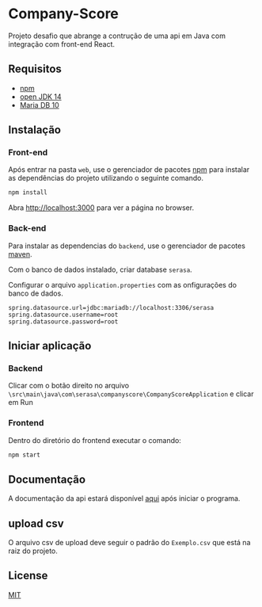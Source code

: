 # Company-Score

Projeto desafio que abrange a contrução de uma api em Java com integração com front-end React.

## Requisitos

* [npm](https://www.npmjs.com/)
* [open JDK 14](https://openjdk.java.net/projects/jdk/14/)
* [Maria DB 10](https://mariadb.org/)

## Instalação

### Front-end

Após entrar na pasta `web`, use o gerenciador de pacotes [npm](https://www.npmjs.com/) para instalar as dependências do projeto utilizando o seguinte comando.

```bash
npm install
```
Abra [http://localhost:3000](http://localhost:3000) para ver a página no browser.

### Back-end

Para instalar as dependencias do `backend`, use o gerenciador de pacotes [maven](https://maven.apache.org/).

Com o banco de dados instalado, criar database `serasa`.

Configurar o arquivo `application.properties` com as onfigurações do banco de dados.

```properties
spring.datasource.url=jdbc:mariadb://localhost:3306/serasa
spring.datasource.username=root
spring.datasource.password=root
```

## Iniciar aplicação

### Backend 
Clicar com o botão direito no arquivo `\src\main\java\com\serasa\companyscore\CompanyScoreApplication` e clicar em Run

### Frontend
Dentro do diretório do frontend executar o comando:

```bash
npm start
```

## Documentação
A documentação da api estará disponível [aqui](http://localhost:8080/swagger-ui.html) após iniciar o programa.

## upload csv

O arquivo csv de upload deve seguir o padrão do `Exemplo.csv` que está na raiz do projeto.

## License
[MIT](https://choosealicense.com/licenses/mit/)

